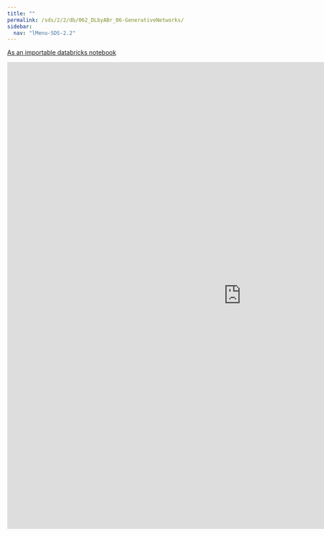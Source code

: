 ```yaml
---
title: ""
permalink: /sds/2/2/db/062_DLbyABr_06-GenerativeNetworks/
sidebar:
  nav: "lMenu-SDS-2.2"
---
```


[As an importable databricks notebook](https://lamastex.github.io/scalable-data-science/sds/2/2/db/062_DLbyABr_06-GenerativeNetworks.html)

<iframe src="https://lamastex.github.io/scalable-data-science/sds/2/2/db/062_DLbyABr_06-GenerativeNetworks" width="1080" height="1080" frameborder="0"></iframe>
